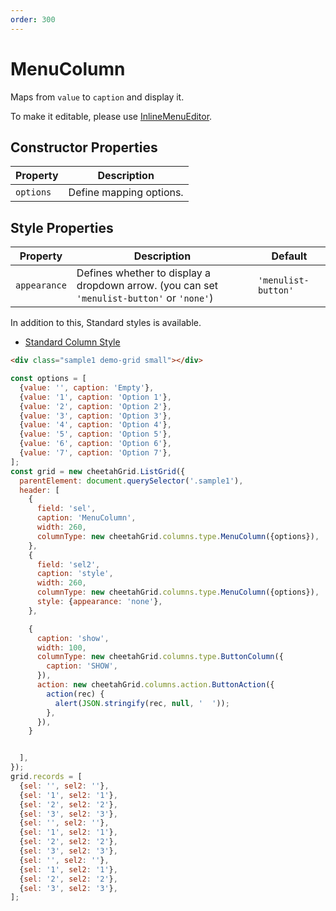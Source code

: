 ```yaml
---
order: 300
---
```


# MenuColumn

Maps from `value` to `caption` and display it.

To make it editable, please use [InlineMenuEditor](../column_actions/InlineMenuEditor.md).

## Constructor Properties

|Property|Description|
|---|---|
|`options`|Define mapping options.|

## Style Properties

|Property|Description|Default|
|---|---|---|
|`appearance`|Defines whether to display a dropdown arrow. (you can set `'menulist-button'` or `'none'`) |`'menulist-button'`|

In addition to this, Standard styles is available.

- [Standard Column Style](../column_styles.md)

<code-preview>

```html
<div class="sample1 demo-grid small"></div>
```

```js
const options = [
  {value: '', caption: 'Empty'},
  {value: '1', caption: 'Option 1'},
  {value: '2', caption: 'Option 2'},
  {value: '3', caption: 'Option 3'},
  {value: '4', caption: 'Option 4'},
  {value: '5', caption: 'Option 5'},
  {value: '6', caption: 'Option 6'},
  {value: '7', caption: 'Option 7'},
];
const grid = new cheetahGrid.ListGrid({
  parentElement: document.querySelector('.sample1'),
  header: [
    {
      field: 'sel',
      caption: 'MenuColumn',
      width: 260,
      columnType: new cheetahGrid.columns.type.MenuColumn({options}),
    },
    {
      field: 'sel2',
      caption: 'style',
      width: 260,
      columnType: new cheetahGrid.columns.type.MenuColumn({options}),
      style: {appearance: 'none'},
    },

    {
      caption: 'show',
      width: 100,
      columnType: new cheetahGrid.columns.type.ButtonColumn({
        caption: 'SHOW',
      }),
      action: new cheetahGrid.columns.action.ButtonAction({
        action(rec) {
          alert(JSON.stringify(rec, null, '  '));
        },
      }),
    }


  ],
});
grid.records = [
  {sel: '', sel2: ''},
  {sel: '1', sel2: '1'},
  {sel: '2', sel2: '2'},
  {sel: '3', sel2: '3'},
  {sel: '', sel2: ''},
  {sel: '1', sel2: '1'},
  {sel: '2', sel2: '2'},
  {sel: '3', sel2: '3'},
  {sel: '', sel2: ''},
  {sel: '1', sel2: '1'},
  {sel: '2', sel2: '2'},
  {sel: '3', sel2: '3'},
];
```

</code-preview>
